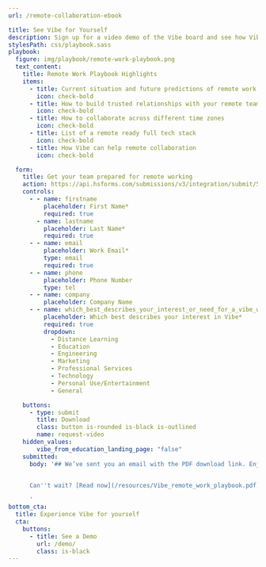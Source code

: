 ```yaml
---
url: /remote-collaboration-ebook

title: See Vibe for Yourself
description: Sign up for a video demo of the Vibe board and see how Vibe can elevate your team collaboration, presentations, and training.
stylesPath: css/playbook.sass
playbook:
  figure: img/playbook/remote-work-playbook.png
  text_content:
    title: Remote Work Playbook Highlights
    items:
      - title: Current situation and future predictions of remote work
        icon: check-bold
      - title: How to build trusted relationships with your remote team
        icon: check-bold
      - title: How to collaborate across different time zones
        icon: check-bold
      - title: List of a remote ready full tech stack
        icon: check-bold
      - title: How Vibe can help remote collaboration
        icon: check-bold

  form:
    title: Get your team prepared for remote working
    action: https://api.hsforms.com/submissions/v3/integration/submit/5698963/e58576d6-a3f7-4067-b961-0afeaa0d38ab
    controls:
      - - name: firstname
          placeholder: First Name*
          required: true
        - name: lastname
          placeholder: Last Name*
          required: true
      - - name: email
          placeholder: Work Email*
          type: email
          required: true
      - - name: phone
          placeholder: Phone Number
          type: tel
      - - name: company
          placeholder: Company Name
      - - name: which_best_describes_your_interest_or_need_for_a_vibe_whiteboard_
          placeholder: Which best describes your interest in Vibe*
          required: true
          dropdown:
            - Distance Learning
            - Education
            - Engineering
            - Marketing
            - Professional Services
            - Technology
            - Personal Use/Entertainment
            - General

    buttons:
      - type: submit
        title: Download
        class: button is-rounded is-black is-outlined
        name: request-video
    hidden_values:
        vibe_from_education_landing_page: "false"
    submitted:
      body: '## We’ve sent you an email with the PDF download link. Enjoy!


      Can''t wait? [Read now](/resources/Vibe_remote_work_playbook.pdf).

      '
bottom_cta:
  title: Experience Vibe for yourself
  cta:
    buttons:
      - title: See a Demo
        url: /demo/
        class: is-black
---
```

